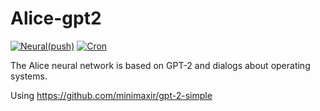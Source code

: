# Alice-gpt2

[![Neural(push)](https://github.com/0Nera/Alice-gpt2/actions/workflows/push.yml/badge.svg)](https://github.com/0Nera/Alice-gpt2/actions/workflows/push.yml)
[![Cron](https://github.com/0Nera/Alice-gpt2/actions/workflows/shedule.yml/badge.svg)](https://github.com/0Nera/Alice-gpt2/actions/workflows/shedule.yml)

The Alice neural network is based on GPT-2 and dialogs about operating systems.

Using https://github.com/minimaxir/gpt-2-simple